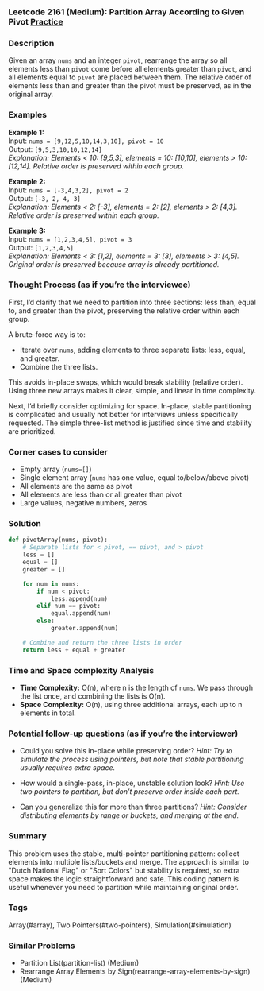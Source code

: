 ### Leetcode 2161 (Medium): Partition Array According to Given Pivot [Practice](https://leetcode.com/problems/partition-array-according-to-given-pivot)

### Description  
Given an array `nums` and an integer `pivot`, rearrange the array so all elements less than `pivot` come before all elements greater than `pivot`, and all elements equal to `pivot` are placed between them. The relative order of elements less than and greater than the pivot must be preserved, as in the original array.

### Examples  

**Example 1:**  
Input: `nums = [9,12,5,10,14,3,10], pivot = 10`  
Output: `[9,5,3,10,10,12,14]`  
*Explanation: Elements < 10: [9,5,3], elements = 10: [10,10], elements > 10: [12,14]. Relative order is preserved within each group.*

**Example 2:**  
Input: `nums = [-3,4,3,2], pivot = 2`  
Output: `[-3, 2, 4, 3]`  
*Explanation: Elements < 2: [-3], elements = 2: [2], elements > 2: [4,3]. Relative order is preserved within each group.*

**Example 3:**  
Input: `nums = [1,2,3,4,5], pivot = 3`  
Output: `[1,2,3,4,5]`  
*Explanation: Elements < 3: [1,2], elements = 3: [3], elements > 3: [4,5]. Original order is preserved because array is already partitioned.*

### Thought Process (as if you’re the interviewee)  
First, I’d clarify that we need to partition into three sections: less than, equal to, and greater than the pivot, preserving the relative order within each group.

A brute-force way is to:
- Iterate over `nums`, adding elements to three separate lists: less, equal, and greater.
- Combine the three lists.

This avoids in-place swaps, which would break stability (relative order). Using three new arrays makes it clear, simple, and linear in time complexity.

Next, I’d briefly consider optimizing for space. In-place, stable partitioning is complicated and usually not better for interviews unless specifically requested. The simple three-list method is justified since time and stability are prioritized.

### Corner cases to consider  
- Empty array (`nums=[]`)
- Single element array (`nums` has one value, equal to/below/above pivot)
- All elements are the same as pivot
- All elements are less than or all greater than pivot
- Large values, negative numbers, zeros

### Solution

```python
def pivotArray(nums, pivot):
    # Separate lists for < pivot, == pivot, and > pivot
    less = []
    equal = []
    greater = []

    for num in nums:
        if num < pivot:
            less.append(num)
        elif num == pivot:
            equal.append(num)
        else:
            greater.append(num)

    # Combine and return the three lists in order
    return less + equal + greater
```

### Time and Space complexity Analysis  

- **Time Complexity:** O(n), where n is the length of `nums`. We pass through the list once, and combining the lists is O(n).
- **Space Complexity:** O(n), using three additional arrays, each up to n elements in total.

### Potential follow-up questions (as if you’re the interviewer)  

- Could you solve this in-place while preserving order?
  *Hint: Try to simulate the process using pointers, but note that stable partitioning usually requires extra space.*

- How would a single-pass, in-place, unstable solution look?
  *Hint: Use two pointers to partition, but don’t preserve order inside each part.*

- Can you generalize this for more than three partitions?
  *Hint: Consider distributing elements by range or buckets, and merging at the end.*

### Summary
This problem uses the stable, multi-pointer partitioning pattern: collect elements into multiple lists/buckets and merge. The approach is similar to "Dutch National Flag" or "Sort Colors" but stability is required, so extra space makes the logic straightforward and safe. This coding pattern is useful whenever you need to partition while maintaining original order.

### Tags
Array(#array), Two Pointers(#two-pointers), Simulation(#simulation)

### Similar Problems
- Partition List(partition-list) (Medium)
- Rearrange Array Elements by Sign(rearrange-array-elements-by-sign) (Medium)